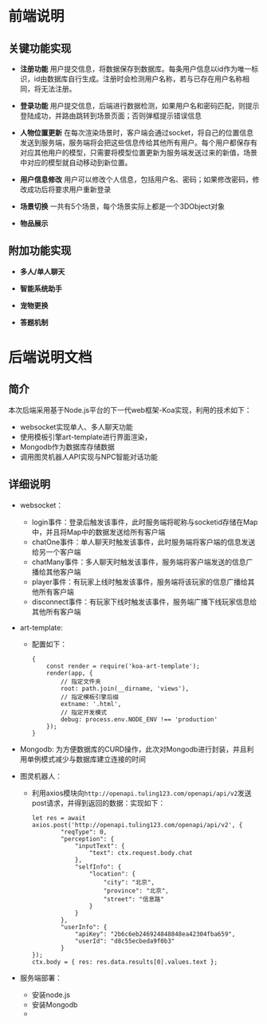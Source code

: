 # 前端说明
## 关键功能实现
+ <strong>注册功能</strong>
用户提交信息，将数据保存到数据库。每条用户信息以id作为唯一标识，id由数据库自行生成。注册时会检测用户名称，若与已存在用户名称相同，将无法注册。

+ <strong>登录功能</strong>
用户提交信息，后端进行数据检测，如果用户名和密码匹配，则提示登陆成功，并路由跳转到场景页面；否则弹框提示错误信息

+ <strong>人物位置更新</strong>
在每次渲染场景时，客户端会通过socket，将自己的位置信息发送到服务端，服务端将会把这些信息传给其他所有用户。每个用户都保存有对应其他用户的模型，只需要将模型位置更新为服务端发送过来的新值，场景中对应的模型就自动移动到新位置。

+ <strong>用户信息修改</strong>
用户可以修改个人信息，包括用户名、密码；如果修改密码，修改成功后将要求用户重新登录

+ <strong>场景切换</strong>
一共有5个场景，每个场景实际上都是一个3DObject对象

+ <strong>物品展示</strong>

## 附加功能实现

+ <strong>多人/单人聊天</strong>

+ <strong>智能系统助手</strong>

+ <strong>宠物更换</strong>

+ <strong>答题机制</strong>

# 后端说明文档
## 简介
本次后端采用基于Node.js平台的下一代web框架-Koa实现，利用的技术如下：
+ websocket实现单人、多人聊天功能
+ 使用模板引擎art-template进行界面渲染，
+ Mongodb作为数据库存储数据
+ 调用图灵机器人API实现与NPC智能对话功能

## 详细说明
+ websocket：
    + login事件：登录后触发该事件，此时服务端将昵称与socketid存储在Map中，并且将Map中的数据发送给所有客户端
    + chatOne事件：单人聊天时触发该事件，此时服务端将客户端的信息发送给另一个客户端
    + chatMany事件：多人聊天时触发该事件，服务端将客户端发送的信息广播给其他客户端
    + player事件：有玩家上线时触发该事件，服务端将该玩家的信息广播给其他所有客户端
    + disconnect事件：有玩家下线时触发该事件，服务端广播下线玩家信息给其他所有客户端

+ art-template:
    + 配置如下：
        ```
        {
            const render = require('koa-art-template');
            render(app, {
                // 指定文件夹
                root: path.join(__dirname, 'views'),
                // 指定模板引擎后缀
                extname: '.html',
                // 指定开发模式
                debug: process.env.NODE_ENV !== 'production'
            });
        }
        ```

+ Mongodb:
为方便数据库的CURD操作，此次对Mongodb进行封装，并且利用单例模式减少与数据库建立连接的时间

+ 图灵机器人：
    + 利用axios模块向```http://openapi.tuling123.com/openapi/api/v2```发送post请求，并得到返回的数据：实现如下：
        ```
        let res = await axios.post('http://openapi.tuling123.com/openapi/api/v2', {
                "reqType": 0,
                "perception": {
                    "inputText": {
                        "text": ctx.request.body.chat
                    },
                    "selfInfo": {
                        "location": {
                            "city": "北京",
                            "province": "北京",
                            "street": "信息路"
                        }
                    }
                },
                "userInfo": {
                    "apiKey": "2b6c6eb246924848848ea42304fba659",
                    "userId": "d8c55ecbeda9f0b3"
                }
        });
        ctx.body = { res: res.data.results[0].values.text };
        ```
+ 服务端部署：
    + 安装node.js
    + 安装Mongodb
    + 